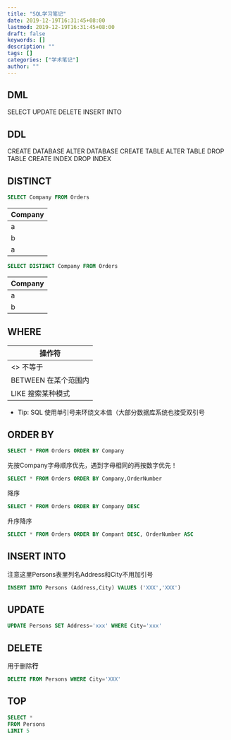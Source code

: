 ```yaml
---
title: "SQL学习笔记"
date: 2019-12-19T16:31:45+08:00
lastmod: 2019-12-19T16:31:45+08:00
draft: false
keywords: []
description: ""
tags: []
categories: ["学术笔记"]
author: ""
---
```


<!--more-->

## DML

SELECT
UPDATE
DELETE
INSERT INTO

## DDL

CREATE DATABASE
ALTER DATABASE
CREATE TABLE
ALTER TABLE
DROP TABLE
CREATE INDEX
DROP INDEX

## DISTINCT

```sql
SELECT Company FROM Orders
```

| Company |
| ------ |
| a |
| b |
| a |

```sql
SELECT DISTINCT Company FROM Orders
```

| Company |
| ------ |
| a |
| b |

## WHERE

| 操作符 |
| ------ |
| <>	不等于 |
| BETWEEN	在某个范围内 |
| LIKE	搜索某种模式 |

- Tip: SQL 使用单引号来环绕文本值（大部分数据库系统也接受双引号

## ORDER BY

```sql
SELECT * FROM Orders ORDER BY Company
```

先按Company字母顺序优先，遇到字母相同的再按数字优先！

```sql
SELECT * FROM Orders ORDER BY Company,OrderNumber
```

降序

```sql
SELECT * FROM Orders ORDER BY Company DESC
```

升序降序

```sql
SELECT * FROM Orders ORDER BY Compant DESC, OrderNumber ASC
```

## INSERT INTO 

注意这里Persons表里列名Address和City不用加引号

```sql
INSERT INTO Persons (Address,City) VALUES ('XXX','XXX')
```

## UPDATE

```sql
UPDATE Persons SET Address='xxx' WHERE City='xxx'
```

## DELETE 

用于删除**行**

```sql
DELETE FROM Persons WHERE City='XXX'
```

## TOP

```sql
SELECT *
FROM Persons
LIMIT 5
```